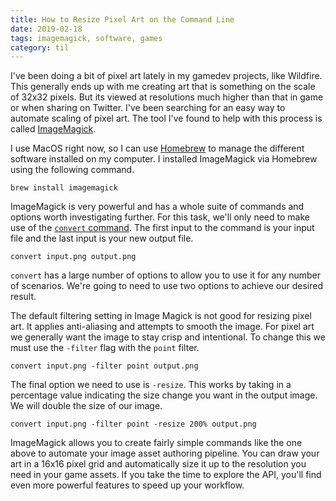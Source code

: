 ```yaml
---
title: How to Resize Pixel Art on the Command Line
date: 2019-02-18
tags: imagemagick, software, games
category: til
---
```


I've been doing a bit of pixel art lately in my gamedev projects, like Wildfire. This generally ends up with me creating art that is something on the scale of 32x32 pixels. But its viewed at resolutions much higher than that in game or when sharing on Twitter. I've been searching for an easy way to automate scaling of pixel art. The tool I've found to help with this process is called [ImageMagick](https://imagemagick.org/).

I use MacOS right now, so I can use [Homebrew](https://brew.sh/) to manage the different software installed on my computer. I installed ImageMagick via Homebrew using the following command.

```
brew install imagemagick
```

ImageMagick is very powerful and has a whole suite of commands and options worth investigating further. For this task, we'll only need to make use of the [`convert` command](https://imagemagick.org/script/convert.php). The first input to the command is your input file and the last input is your new output file.

```
convert input.png output.png
```

`convert` has a large number of options to allow you to use it for any number of scenarios. We're going to need to use two options to achieve our desired result.

The default filtering setting in Image Magick is not good for resizing pixel art. It applies anti-aliasing and attempts to smooth the image. For pixel art we generally want the image to stay crisp and intentional. To change this we must use the `-filter` flag with the `point` filter.

```
convert input.png -filter point output.png
```

The final option we need to use is `-resize`. This works by taking in a percentage value indicating the size change you want in the output image. We will double the size of our image.

```
convert input.png -filter point -resize 200% output.png
```

ImageMagick allows you to create fairly simple commands like the one above to automate your image asset authoring pipeline. You can draw your art in a 16x16 pixel grid and automatically size it up to the resolution you need in your game assets. If you take the time to explore the API, you'll find even more powerful features to speed up your workflow.

